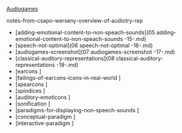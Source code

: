 [Audiogames](/documents/audiogames.md)

notes-from-csapo-werseny-overview-of-audiotry-rep

  *  [adding-emotional-content-to-non-speach-sounds](05 adding-emotional-content-to-non-speach-sounds -15-.md)
  *  [speech-not-optimal](06 speech-not-optimal -16-.md)
  *  [audiogames-screenshot](07 audiogames-screenshot -17-.md)
  *  [classical-auditory-representations](08 classical-auditory-representations -18-.md)
  *  [earcons ]
  *  [failings-of-earcons-icons-in-real-world ]
  *  [spearcons ]
  *  [spindices ]
  *  [auditory-emoticons ]
  *  [sonification ]
  *  [paradigms-for-displaying-non-speech-sounds ]
  *  [conceptual-paradigm ]
  *  [interactive-paradigm ]

